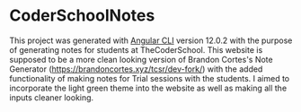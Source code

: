 # CoderSchoolNotes

This project was generated with [Angular CLI](https://github.com/angular/angular-cli) version 12.0.2 with the purpose of generating notes for 
students at TheCoderSchool. This website is supposed to be a more clean looking version of Brandon Cortes's Note Generator (https://brandoncortes.xyz/tcsr/dev-fork/)
with the added functionality of making notes for Trial sessions with the students. I aimed to incorporate the light green theme into the
website as well as making all the inputs cleaner looking. 

